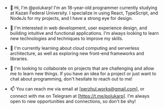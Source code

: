 - 👋 Hi, I'm @polukarp! I'm an 18-year-old programmer currently studying at Kazan Federal University. I specialize in using React, TypeScript, and NodeJs for my projects, and I have a strong eye for design.

- 👀 I'm interested in web development, user experience design, and building intuitive and functional applications. I'm always looking to learn new technologies and techniques to improve my skills.

- 🌱 I'm currently learning about cloud computing and serverless architecture, as well as exploring new front-end frameworks and libraries.

- 💞️ I'm looking to collaborate on projects that are challenging and allow me to learn new things. If you have an idea for a project or just want to chat about programming, don't hesitate to reach out to me!

- 📫 You can reach me via email at [perzhul.works@gmail.com], or connect with me on Telegram at [https://t.me/polukarp]. I'm always open to new opportunities and connections, so don't be shy!

